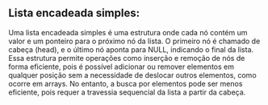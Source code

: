 ## Lista encadeada simples:

Uma lista encadeada simples é uma estrutura onde cada nó contém um valor e um ponteiro para o próximo nó da lista. O primeiro nó é chamado de cabeça (head), e o último nó aponta para NULL, indicando o final da lista. Essa estrutura permite operações como inserção e remoção de nós de forma eficiente, pois é possível adicionar ou remover elementos em qualquer posição sem a necessidade de deslocar outros elementos, como ocorre em arrays. No entanto, a busca por elementos pode ser menos eficiente, pois requer a travessia sequencial da lista a partir da cabeça.
